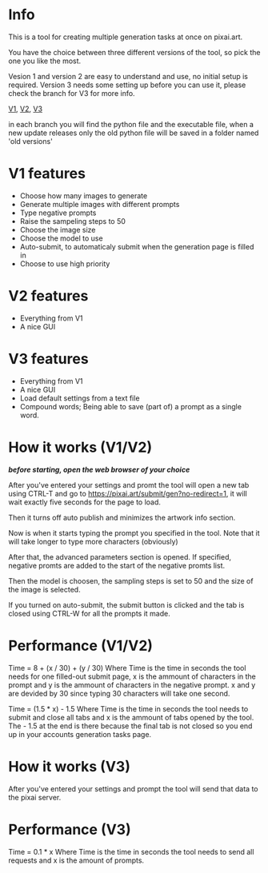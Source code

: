 # Info
This is a tool for creating multiple generation tasks at once on pixai.art.

You have the choice between three different versions of the tool, so pick the one you like the most.

Vesion 1 and version 2 are easy to understand and use, no initial setup is required.
Version 3 needs some setting up before you can use it, please check the branch for V3 for more info.

[V1](https://github.com/KindAiden/pixai-auto-info-tool/tree/V1), 
[V2](https://github.com/KindAiden/pixai-auto-info-tool/tree/V2), 
[V3](https://github.com/KindAiden/pixai-auto-info-tool/tree/V3)

in each branch you will find the python file and the executable file, when a new update releases only the old python file will be saved in a folder named 'old versions'

# V1 features
- Choose how many images to generate
- Generate multiple images with different prompts
- Type negative prompts
- Raise the sampeling steps to 50
- Choose the image size
- Choose the model to use
- Auto-submit, to automaticaly submit when the generation page is filled in
- Choose to use high priority

# V2 features
- Everything from V1
- A nice GUI

# V3 features
- Everything from V1
- A nice GUI
- Load default settings from a text file
- Compound words; Being able to save (part of) a prompt as a single word.

# How it works (V1/V2)
***before starting, open the web browser of your choice***

After you've entered your settings and promt the tool will open a new tab using CTRL-T and go to https://pixai.art/submit/gen?no-redirect=1, it will wait exactly five seconds for the page to load.

Then it turns off auto publish and minimizes the artwork info section.

Now is when it starts typing the prompt you specified in the tool. Note that it will take longer to type more characters (obviously)

After that, the advanced parameters section is opened. If specified, negative promts are added to the start of the negative promts list.

Then the model is choosen, the sampling steps is set to 50 and the size of the image is selected.

If you turned on auto-submit, the submit button is clicked and the tab is closed using CTRL-W for all the prompts it made.

# Performance (V1/V2)
Time = 8 + (x / 30) + (y / 30)
Where Time is the time in seconds the tool needs for one filled-out submit page, x is the ammount of characters in the prompt and y is the
ammount of characters in the negative prompt.
x and y are devided by 30 since typing 30 characters will take one second.

Time = (1.5 * x) - 1.5
Where Time is the time in seconds the tool needs to submit and close all tabs and x is the ammount of tabs opened by the tool.
The - 1.5 at the end is there because the final tab is not closed so you end up in your accounts generation tasks page.

# How it works (V3)
After you've entered your settings and prompt the tool will send that data to the pixai server.

# Performance (V3)
Time = 0.1 * x
Where Time is the time in seconds the tool needs to send all requests and x is the amount of prompts.
